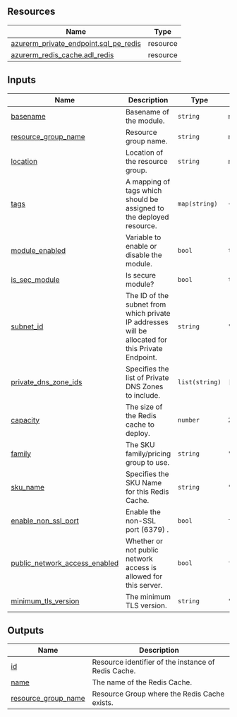 <!-- BEGIN_TF_DOCS -->
## Resources

| Name | Type |
|------|------|
| [azurerm_private_endpoint.sql_pe_redis](https://registry.terraform.io/providers/hashicorp/azurerm/latest/docs/resources/private_endpoint) | resource |
| [azurerm_redis_cache.adl_redis](https://registry.terraform.io/providers/hashicorp/azurerm/latest/docs/resources/redis_cache) | resource |

## Inputs

| Name | Description | Type | Default | Required |
|------|-------------|------|---------|:--------:|
| <a name="input_basename"></a> [basename](#input\_basename) | Basename of the module. | `string` | n/a | yes |
| <a name="input_resource_group_name"></a> [resource\_group\_name](#input\_resource\_group\_name) | Resource group name. | `string` | n/a | yes |
| <a name="input_location"></a> [location](#input\_location) | Location of the resource group. | `string` | n/a | yes |
| <a name="input_tags"></a> [tags](#input\_tags) | A mapping of tags which should be assigned to the deployed resource. | `map(string)` | `{}` | no |
| <a name="input_module_enabled"></a> [module\_enabled](#input\_module\_enabled) | Variable to enable or disable the module. | `bool` | `true` | no |
| <a name="input_is_sec_module"></a> [is\_sec\_module](#input\_is\_sec\_module) | Is secure module? | `bool` | `true` | no |
| <a name="input_subnet_id"></a> [subnet\_id](#input\_subnet\_id) | The ID of the subnet from which private IP addresses will be allocated for this Private Endpoint. | `string` | `""` | no |
| <a name="input_private_dns_zone_ids"></a> [private\_dns\_zone\_ids](#input\_private\_dns\_zone\_ids) | Specifies the list of Private DNS Zones to include. | `list(string)` | `[]` | no |
| <a name="input_capacity"></a> [capacity](#input\_capacity) | The size of the Redis cache to deploy. | `number` | `2` | no |
| <a name="input_family"></a> [family](#input\_family) | The SKU family/pricing group to use. | `string` | `"C"` | no |
| <a name="input_sku_name"></a> [sku\_name](#input\_sku\_name) | Specifies the SKU Name for this Redis Cache. | `string` | `"Standard"` | no |
| <a name="input_enable_non_ssl_port"></a> [enable\_non\_ssl\_port](#input\_enable\_non\_ssl\_port) | Enable the non-SSL port (6379) . | `bool` | `false` | no |
| <a name="input_public_network_access_enabled"></a> [public\_network\_access\_enabled](#input\_public\_network\_access\_enabled) | Whether or not public network access is allowed for this server. | `bool` | `false` | no |
| <a name="input_minimum_tls_version"></a> [minimum\_tls\_version](#input\_minimum\_tls\_version) | The minimum TLS version. | `string` | `"1.2"` | no |

## Outputs

| Name | Description |
|------|-------------|
| <a name="output_id"></a> [id](#output\_id) | Resource identifier of the instance of Redis Cache. |
| <a name="output_name"></a> [name](#output\_name) | The name of the Redis Cache. |
| <a name="output_resource_group_name"></a> [resource\_group\_name](#output\_resource\_group\_name) | Resource Group where the Redis Cache exists. |
<!-- END_TF_DOCS -->
